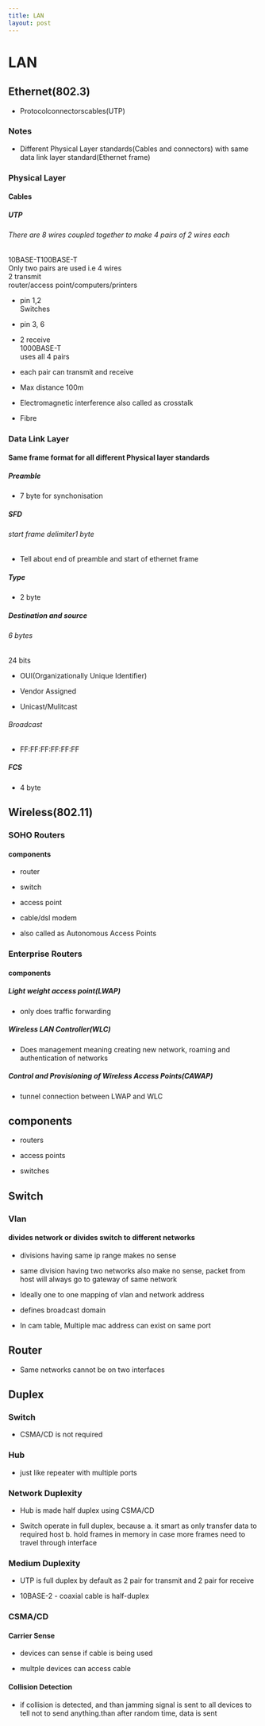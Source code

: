 ```yaml
---
title: LAN
layout: post
---
```

      

# LAN  

## Ethernet(802.3)   

* Protocolconnectorscables(UTP)   

### Notes   

* Different Physical Layer standards(Cables and connectors) with same data link layer standard(Ethernet frame)   

### Physical Layer   

#### Cables   

##### UTP   

###### There are 8 wires coupled together to make 4 pairs of 2 wires each   
10BASE-T100BASE-T   
Only two pairs are used i.e 4 wires   
2 transmit   
router/access point/computers/printers   

* pin 1,2   
Switches   

* pin 3, 6   

* 2 receive   
1000BASE-T   
uses all 4 pairs   

* each pair can transmit and receive   

* Max distance 100m   

* Electromagnetic interference also called as crosstalk   

* Fibre   

### Data Link Layer   

#### Same frame format for all different Physical layer standards   

##### Preamble   

* 7 byte for synchonisation   

##### SFD   

###### start frame delimiter1 byte   

* Tell about end of preamble and start of ethernet frame   

##### Type   

* 2 byte   

##### Destination and source   

###### 6 bytes   
24 bits   

* OUI(Organizationally Unique Identifier)   

* Vendor Assigned   

* Unicast/Mulitcast   

###### Broadcast   

* FF:FF:FF:FF:FF:FF   

##### FCS   

* 4 byte   

## Wireless(802.11)   

### SOHO Routers   

#### components   

* router   

* switch   

* access point   

* cable/dsl modem   

* also called as Autonomous Access Points   

### Enterprise Routers   

#### components   

##### Light weight access point(LWAP)   

* only does traffic forwarding   

##### Wireless LAN Controller(WLC)   

* Does management meaning creating new network, roaming and authentication of networks   

##### Control and Provisioning of Wireless Access Points(CAWAP)   

* tunnel connection between LWAP and WLC   

## components   

* routers   

* access points   

* switches   

## Switch   

### Vlan   

#### divides network or divides switch to different networks   

* divisions having same ip range makes no sense   

* same division having two networks also make no sense, packet from host will always go to gateway of same network   

* Ideally one to one mapping of vlan and network address   

* defines broadcast domain   

* In cam table, Multiple mac address can exist on same port   

## Router   

* Same networks cannot be on two interfaces   

## Duplex   

### Switch   

* CSMA/CD is not required   

### Hub   

* just like repeater with multiple ports   

### Network Duplexity   

* Hub is made half duplex using CSMA/CD   

* Switch operate in full duplex, because a. it smart as only transfer data to required host b. hold frames in memory in case more frames need to travel through interface   

### Medium Duplexity   

* UTP is full duplex by default as 2 pair for transmit and 2 pair for receive   

* 10BASE-2 - coaxial cable is half-duplex   

### CSMA/CD   

#### Carrier Sense   

* devices can sense if cable is being used   

* multple devices can access cable   

#### Collision Detection   

* if collision is detected, and than jamming signal is sent to all devices to tell not to send anything.than after random time, data is sent   
